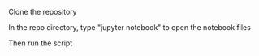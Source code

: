 Clone the repository

In the repo directory, type "jupyter notebook" to open the notebook files

Then run the script
